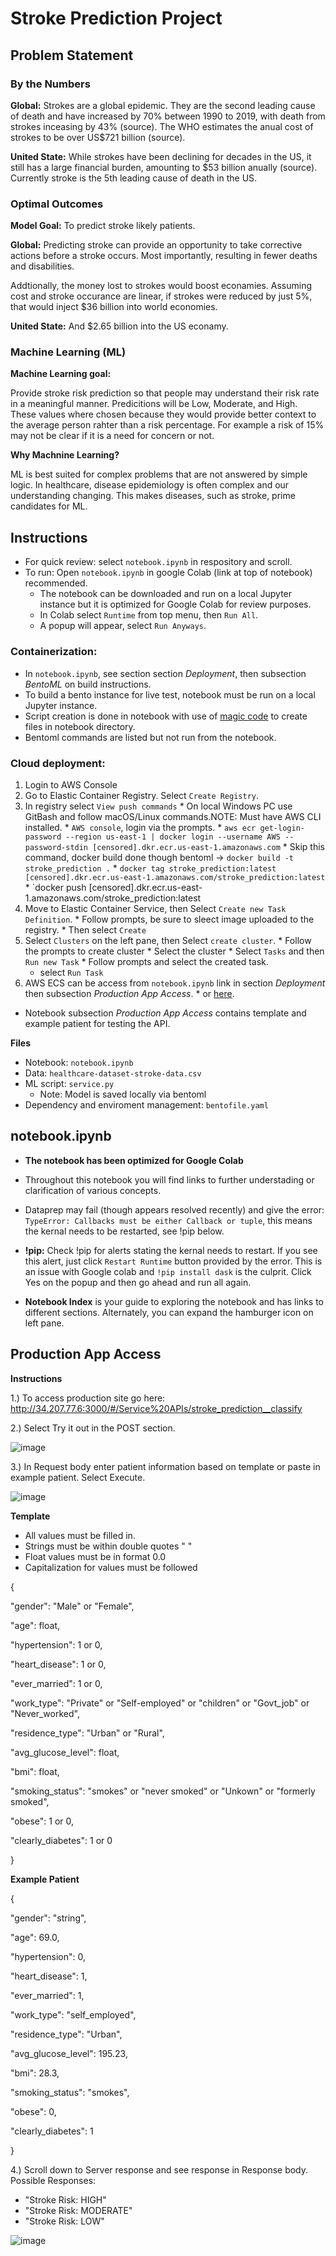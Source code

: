# Stroke Prediction Project

## Problem Statement

### By the Numbers

**Global:** Strokes are a global epidemic. They are the second leading cause of death and have increased by 70% between 1990 to 2019, with death from strokes  inceasing by 43% (source). The WHO estimates the anual cost of strokes to be over US$721 billion (source).

**United State:** While strokes have been declining for decades in the US, it still has a large financial burden, amounting to $53 billion anually (source). Currently stroke is the 5th leading cause of death in the US.

### Optimal Outcomes

**Model Goal:** To predict stroke likely patients.

**Global:** Predicting stroke can provide an opportunity to take corrective actions before a stroke occurs. Most importantly, resulting in fewer deaths and disabilities.

Addtionally, the money lost to strokes would boost econamies. Assuming cost and stroke occurance are linear, if strokes were reduced by just 5%, that would inject $36 billion into world economies.

**United State:** And $2.65 billion into the US econamy.

### Machine Learning (ML)
**Machine Learning goal:**

Provide stroke risk prediction so that people may understand their risk rate in a meaningful manner. Predicitions will be Low, Moderate, and High. These values where chosen because they would provide better context to the average person rahter than a risk percentage. For example a risk of 15% may not be clear if it is a need for concern or not. 

**Why Machnine Learning?**

ML is best suited for complex problems that are not answered by simple logic. In healthcare, disease epidemiology is often complex and our understanding changing. This makes diseases, such as stroke, prime candidates for ML.

## Instructions
* For quick review: select `notebook.ipynb` in respository and scroll.
* To run: Open `notebook.ipynb` in google Colab (link at top of notebook) recommended.
  * The notebook can be downloaded and run on a local Jupyter instance but it is optimized for Google Colab for review purposes.  
  * In Colab select `Runtime` from top menu, then `Run All`.
  * A popup will appear, select `Run Anyways`. 
  
### Containerization: 
  * In `notebook.ipynb`, see section section *Deployment*, then subsection *BentoML* on build instructions.
  * To build a bento instance for live test, notebook must be run on a local Jupyter instance.
  * Script creation is done in notebook with use of [magic code](https://ipython.readthedocs.io/en/stable/interactive/magics.html) to create files in notebook directory.
  * Bentoml commands are listed but not run from the notebook.
  
### Cloud deployment: 
  1. Login to AWS Console 
  2. Go to Elastic Container Registry. Select `Create Registry`.
  3. In registry select `View push commands`
    * On local Windows PC use GitBash and follow macOS/Linux commands.NOTE: Must have AWS CLI installed.
    * `AWS console`, login via the prompts.
    * `aws ecr get-login-password --region us-east-1 | docker login --username AWS --password-stdin [censored].dkr.ecr.us-east-1.amazonaws.com`
    * Skip this command, docker build done though bentoml -> `docker build -t stroke_prediction .` 
    * `docker tag stroke_prediction:latest [censored].dkr.ecr.us-east-1.amazonaws.com/stroke_prediction:latest`
    *  `docker push [censored].dkr.ecr.us-east-1.amazonaws.com/stroke_prediction:latest
  4. Move to Elastic Container Service, then Select `Create new Task Definition`.
    * Follow prompts, be sure to sleect image uploaded to the registry.
    * Then select `Create`
  5. Select `Clusters` on the left pane, then Select `create cluster`. 
    * Follow the prompts to create cluster
    * Select the cluster
    * Select `Tasks` and then `Run new Task`
    * Follow prompts and select the created task.
      * select `Run Task`
  6. AWS ECS can be access from `notebook.ipynb` link in section *Deployment* then subsection *Production App Access*.
    * or [here](https://github.com/gregorywmorris/MLZoom2022/blob/main/midterm/README.md#production-app-access).
  * Notebook subsection *Production App Access* contains template and example patient for testing the API.

**Files**
* Notebook: `notebook.ipynb`
* Data: `healthcare-dataset-stroke-data.csv`
* ML script: `service.py`
  * Note: Model is saved locally via bentoml 
* Dependency and enviroment management: `bentofile.yaml`

## notebook.ipynb

* **The notebook has been optimized for Google Colab**

* Throughout this notebook you will find links to further understading or clarification of various concepts. 

* Dataprep may fail (though appears resolved recently) and give the error: `TypeError: Callbacks must be either Callback or tuple`, this means the kernal needs to be restarted, see !pip below.

* **!pip:** Check !pip for alerts stating the kernal needs to restart. If you see this alert, just click `Restart Runtime` button provided by the error. This is an issue with Google colab and `!pip install dask` is the culprit. Click Yes on the popup and then go ahead and run all again.

* **Notebook Index** is your guide to exploring the notebook and has links to different sections. Alternately, you can expand the hamburger icon on left pane.

## Production App Access

**Instructions**

1.) To access production site go here: http://34.207.77.6:3000/#/Service%20APIs/stroke_prediction__classify

2.) Select Try it out in the POST section.

![image](https://user-images.githubusercontent.com/83911983/200917321-a0adb65c-1972-48b0-a90b-36bb2e35ad7d.png)

3.) In Request body enter patient information based on template or paste in example patient. Select Execute.

![image](https://user-images.githubusercontent.com/83911983/200917598-1bb98d39-258f-46c5-8039-934e4840c4ca.png)

**Template**
* All values must be filled in.
* Strings must be within double quotes " "
* Float values must be in format 0.0
* Capitalization for values must be followed

{

"gender": "Male" or "Female",

"age": float,

"hypertension": 1 or 0,

"heart_disease": 1 or 0,

"ever_married": 1 or 0,

"work_type": "Private" or "Self-employed" or "children" or "Govt_job" or "Never_worked",

"residence_type": "Urban" or "Rural",

"avg_glucose_level": float,

"bmi": float,

"smoking_status": "smokes" or "never smoked" or "Unkown" or "formerly smoked",

"obese": 1 or 0,

"clearly_diabetes": 1 or 0

}

**Example Patient**

{

"gender": "string",

"age": 69.0,

"hypertension": 0,

"heart_disease": 1,

"ever_married": 1,

"work_type": "self_employed",

"residence_type": "Urban",

"avg_glucose_level": 195.23,

"bmi": 28.3,

"smoking_status": "smokes",

"obese": 0,

"clearly_diabetes": 1

}

4.) Scroll down to Server response and see response in Response body.
Possible Responses:

* "Stroke Risk: HIGH"
* "Stroke Risk: MODERATE"
* "Stroke Risk: LOW"

![image](https://user-images.githubusercontent.com/83911983/200917718-c85185b6-d5ae-4f57-90e4-9552ef1a3837.png)


